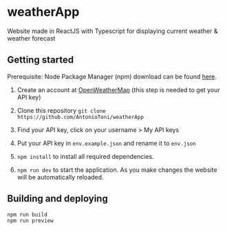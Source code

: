 # weatherApp

Website made in ReactJS with Typescript for displaying current weather & weather forecast

## Getting started

Prerequisite: Node Package Manager (npm) download can be found <a href="https://nodejs.org/en/download/">here<a/>.

1. Create an account at <a href="https://openweathermap.org/">OpenWeatherMap</a> (this step is needed to get your API key)

2. Clone this repository `git clone https://github.com/AntonioToni/weatherApp`

3. Find your API key, click on your username > My API keys

4. Put your API key in `env.example.json` and rename it to `env.json`

5. `npm install` to install all required dependencies.

6. `npm run dev` to start the application. As you make changes the website will be automatically reloaded.

## Building and deploying

```sh
npm run build
npm run preview
```
